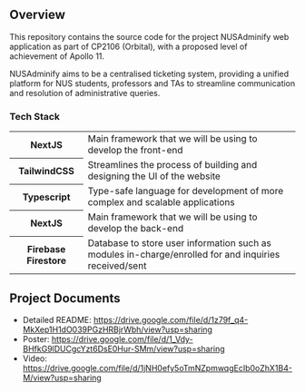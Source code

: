 ## Overview

This repository contains the source code for the project NUSAdminify web application as part of CP2106 (Orbital), with a proposed level of achievement of Apollo 11. 

NUSAdminify aims to be a centralised ticketing system, providing a unified platform for NUS students, professors and TAs to streamline communication and resolution of administrative queries.

### Tech Stack
<table>
  <tr>
    <th>NextJS</th>
    <td>Main framework that we will be using to develop the front-end</td>
  </tr>
  <tr>
    <th>TailwindCSS</th>
    <td>Streamlines the process of building and designing the UI of the website</td>
  </tr>
  <tr>
    <th>Typescript</th>
    <td>Type-safe language for development of more complex and scalable applications</td>
  </tr>
  <tr>
    <th>NextJS</th>
    <td>Main framework that we will be using to develop the back-end</td>
  </tr>
  <tr>
    <th>Firebase Firestore</th>
    <td>Database to store user information such as modules in-charge/enrolled for and inquiries received/sent</td>
  </tr>
</table>


## Project Documents

- Detailed README: https://drive.google.com/file/d/1z79f_q4-MkXep1H1dO039PGzHRBjrWbh/view?usp=sharing
- Poster: https://drive.google.com/file/d/1_Vdy-BHfkG9lDUCgcYzt6DsE0Hur-SMm/view?usp=sharing
- Video: https://drive.google.com/file/d/1jNH0efy5oTmNZpmwqgEcIb0oZhX1B4-M/view?usp=sharing

